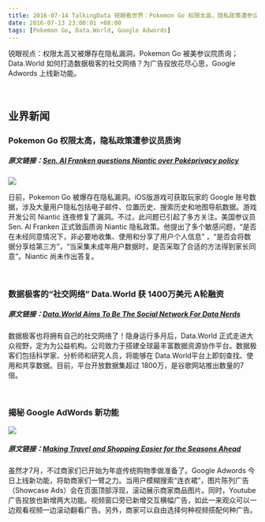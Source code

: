 ```yaml
---
title: 2016-07-14 TalkingData 锐眼看世界：Pokemon Go 权限太高，隐私政策遭参议员质询
date: 2016-07-13 23:00:01 +08:00
tags: [Pokemon Go, Data.World, Google Adwords]
---
```


锐眼视点：权限太高又被爆存在隐私漏洞，Pokemon Go 被美参议院质询；Data.World 如何打造数据极客的社交网络？为广告投放花尽心思，Google Adwords 上线新功能。

<br>

## 业界新闻

### Pokemon Go 权限太高，隐私政策遭参议员质询

##### 原文链接：[Sen. Al Franken questions Niantic over Poképrivacy policy](https://techcrunch.com/2016/07/12/sen-al-franken-questions-niantic-over-pokeprivacy-policy/)

![](http://i4.piimg.com/567952/ce878116892079e2.png)

日前，Pokemon Go 被爆存在隐私漏洞。iOS版游戏可获取玩家的 Google 账号数据，涉及大量用户隐私包括电子邮件、位置历史、搜索历史和地图导航数据。游戏开发公司 Niantic 连夜修复了漏洞。不过，此问题已引起了多方关注。美国参议员 Sen. Al Franken 正式致函质询 Niantic 隐私政策。他提出了多个敏感问题，“是否在未经同意情况下，非必要地收集、使用和分享了用户个人信息” ，“是否会将数据分享给第三方”，“当采集未成年用户数据时，是否采取了合适的方法得到家长同意”。Niantic 尚未作出答复。

<br>

### 数据极客的“社交网络”  Data.World 获 1400万美元 A轮融资

##### 原文链接：[Data.World Aims To Be The Social Network For Data Nerds](https://www.fastcompany.com/3061712/dataworld-aims-to-be-the-social-network-for-data-nerds)

数据极客也将拥有自己的社交网络了！隐身运行多月后，Data.World 正式走进大众视野，定为为公益机构。公司致力于搭建全球最丰富数据资源协作平台。数据极客们包括科学家、分析师和研究人员，将能够在 Data.World平台上即刻查找、使用和共享数据。目前，平台开放数据集超过 1800万，是谷歌网站推出数量的7倍。

<br>

### 揭秘 Google AdWords 新功能

![](http://i4.piimg.com/567952/21c819b38cef9eaf.png)

##### 原文链接：[Making Travel and Shopping Easier for the Seasons Ahead](http://www.tuicool.com/articles/IJrey2Y)

虽然才7月，不过商家们已开始为年底传统购物季做准备了。Google Adwords 今日上线新功能，将助商家们一臂之力。当用户模糊搜索“连衣裙”，图片陈列广告（Showcase Ads）会在页面顶部浮现，滚动展示商家商品图片。同时，Youtube广告投放也新增两大功能。视频窗口旁已新增交互横幅广告，如此一来观众可以一边观看视频一边滚动翻看广告。另外，商家可以自由选择何种视频搭配何种广告。

<br>

